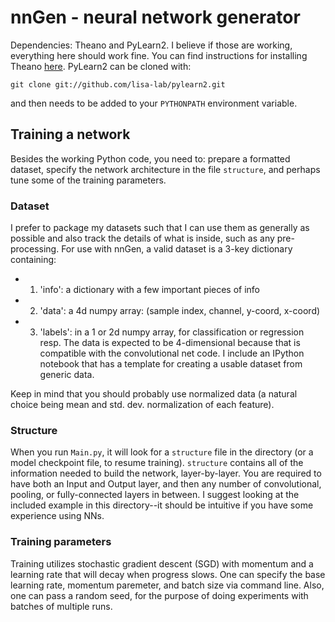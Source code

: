 nnGen - neural network generator
============

Dependencies:  Theano and PyLearn2. I believe if those are working, everything here should work fine. You can find instructions for installing Theano [here](http://deeplearning.net/software/theano/install.html). PyLearn2 can be cloned with:

```
git clone git://github.com/lisa-lab/pylearn2.git
```

and then needs to be added to your `PYTHONPATH` environment variable.

## Training a network

Besides the working Python code, you need to:  prepare a formatted dataset, specify the network architecture in the file `structure`, and perhaps tune some of the training parameters.

### Dataset

I prefer to package my datasets such that I can use them as generally as possible and also track the details of what is inside, such as any pre-processing. For use with nnGen, a valid dataset is a 3-key dictionary containing:
* 1) 'info': a dictionary with a few important pieces of info
* 2) 'data': a 4d numpy array: (sample index, channel, y-coord, x-coord)
* 3) 'labels': in a 1 or 2d numpy array, for classification or regression resp.
The data is expected to be 4-dimensional because that is compatible with the convolutional net code. I include an IPython notebook that has a template for creating a usable dataset from generic data.

Keep in mind that you should probably use normalized data (a natural choice being mean and std. dev. normalization of each feature).

### Structure

When you run `Main.py`, it will look for a `structure` file in the directory (or a model checkpoint file, to resume training). `structure` contains all of the information needed to build the network, layer-by-layer. You are required to have both an Input and Output layer, and then any number of convolutional, pooling, or fully-connected layers in between. I suggest looking at the included example in this directory--it should be intuitive if you have some experience using NNs.

### Training parameters

Training utilizes stochastic gradient descent (SGD) with momentum and a learning rate that will decay when progress slows. One can specify the base learning rate, momentum paremeter, and batch size via command line.  Also, one can pass a random seed, for the purpose of doing experiments with batches of multiple runs.
